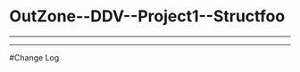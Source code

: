 # OutZone--DDV--Project1--Structfoo
---------------------------------------------------


---------------------------------------------------
#Change Log

